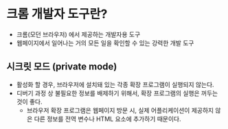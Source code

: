 # 크롬 개발자 도구란?

- 크롬(모던 브라우저) 에서 제공하는 개발자용 도구
- 웹페이지에서 일어나는 거의 모든 일을 확인할 수 있는 강력한 개발 도구


## 시크릿 모드 (private mode)

- 활성화 할 경우, 브라우저에 설치돼 있는 각종 확장 프로그램이 실행되지 않는다.
- 디버기 과정 상 불필요한 정보를 배제하기 위해서, 확장 프로그램의 실행은 꺼두는 것이 좋다.
  - 브라우저 확장 프로그램은 웹페이지 방문 시, 실제 어플리케이션이 제공하지 않은 다른 정보를 전역 변수나 HTML 요소에 추가하기 때문이다.

